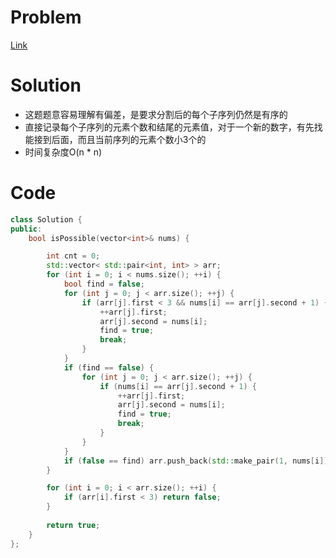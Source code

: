 # Problem
[Link](https://leetcode-cn.com/problems/split-array-into-consecutive-subsequences/)

# Solution

* 这题题意容易理解有偏差，是要求分割后的每个子序列仍然是有序的
* 直接记录每个子序列的元素个数和结尾的元素值，对于一个新的数字，有先找能接到后面，而且当前序列的元素个数小3个的
* 时间复杂度O(n * n)

# Code
```cpp
class Solution {
public:
    bool isPossible(vector<int>& nums) {

		int cnt = 0;
		std::vector< std::pair<int, int> > arr;
		for (int i = 0; i < nums.size(); ++i) {
			bool find = false;
            for (int j = 0; j < arr.size(); ++j) {
                if (arr[j].first < 3 && nums[i] == arr[j].second + 1) {
                    ++arr[j].first;
                    arr[j].second = nums[i];
                    find = true;
                    break;
                }
            }
            if (find == false) {
                for (int j = 0; j < arr.size(); ++j) {
                    if (nums[i] == arr[j].second + 1) {
                        ++arr[j].first;
                        arr[j].second = nums[i];
                        find = true;
                        break;
                    }
                }
            }
            if (false == find) arr.push_back(std::make_pair(1, nums[i]));
		}

        for (int i = 0; i < arr.size(); ++i) {
            if (arr[i].first < 3) return false;
        }
		
		return true;
    }
};
```
